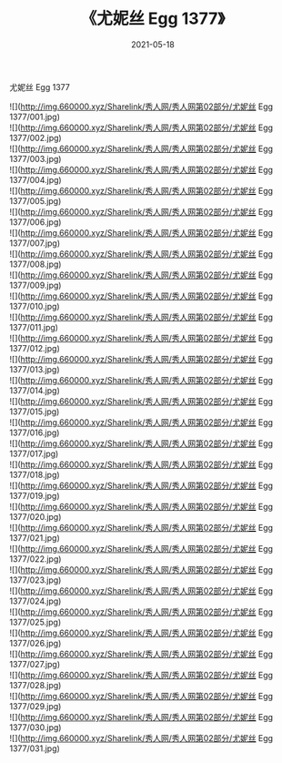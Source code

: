 ﻿---
layout: post
title:  《尤妮丝 Egg 1377》
date:   2021-05-18
img: http://img.660000.xyz/Sharelink/秀人网/秀人网第02部分/尤妮丝 Egg 1377/000.jpg
categories: [美女, 清纯, 唯美]
---

尤妮丝 Egg 1377

  ![](http://img.660000.xyz/Sharelink/秀人网/秀人网第02部分/尤妮丝 Egg 1377/001.jpg) <br> ![](http://img.660000.xyz/Sharelink/秀人网/秀人网第02部分/尤妮丝 Egg 1377/002.jpg) <br> ![](http://img.660000.xyz/Sharelink/秀人网/秀人网第02部分/尤妮丝 Egg 1377/003.jpg) <br> ![](http://img.660000.xyz/Sharelink/秀人网/秀人网第02部分/尤妮丝 Egg 1377/004.jpg) <br> ![](http://img.660000.xyz/Sharelink/秀人网/秀人网第02部分/尤妮丝 Egg 1377/005.jpg) <br> ![](http://img.660000.xyz/Sharelink/秀人网/秀人网第02部分/尤妮丝 Egg 1377/006.jpg) <br> ![](http://img.660000.xyz/Sharelink/秀人网/秀人网第02部分/尤妮丝 Egg 1377/007.jpg) <br> ![](http://img.660000.xyz/Sharelink/秀人网/秀人网第02部分/尤妮丝 Egg 1377/008.jpg) <br> ![](http://img.660000.xyz/Sharelink/秀人网/秀人网第02部分/尤妮丝 Egg 1377/009.jpg) <br> ![](http://img.660000.xyz/Sharelink/秀人网/秀人网第02部分/尤妮丝 Egg 1377/010.jpg) <br> ![](http://img.660000.xyz/Sharelink/秀人网/秀人网第02部分/尤妮丝 Egg 1377/011.jpg) <br> ![](http://img.660000.xyz/Sharelink/秀人网/秀人网第02部分/尤妮丝 Egg 1377/012.jpg) <br> ![](http://img.660000.xyz/Sharelink/秀人网/秀人网第02部分/尤妮丝 Egg 1377/013.jpg) <br> ![](http://img.660000.xyz/Sharelink/秀人网/秀人网第02部分/尤妮丝 Egg 1377/014.jpg) <br> ![](http://img.660000.xyz/Sharelink/秀人网/秀人网第02部分/尤妮丝 Egg 1377/015.jpg) <br> ![](http://img.660000.xyz/Sharelink/秀人网/秀人网第02部分/尤妮丝 Egg 1377/016.jpg) <br> ![](http://img.660000.xyz/Sharelink/秀人网/秀人网第02部分/尤妮丝 Egg 1377/017.jpg) <br> ![](http://img.660000.xyz/Sharelink/秀人网/秀人网第02部分/尤妮丝 Egg 1377/018.jpg) <br> ![](http://img.660000.xyz/Sharelink/秀人网/秀人网第02部分/尤妮丝 Egg 1377/019.jpg) <br> ![](http://img.660000.xyz/Sharelink/秀人网/秀人网第02部分/尤妮丝 Egg 1377/020.jpg) <br> ![](http://img.660000.xyz/Sharelink/秀人网/秀人网第02部分/尤妮丝 Egg 1377/021.jpg) <br> ![](http://img.660000.xyz/Sharelink/秀人网/秀人网第02部分/尤妮丝 Egg 1377/022.jpg) <br> ![](http://img.660000.xyz/Sharelink/秀人网/秀人网第02部分/尤妮丝 Egg 1377/023.jpg) <br> ![](http://img.660000.xyz/Sharelink/秀人网/秀人网第02部分/尤妮丝 Egg 1377/024.jpg) <br> ![](http://img.660000.xyz/Sharelink/秀人网/秀人网第02部分/尤妮丝 Egg 1377/025.jpg) <br> ![](http://img.660000.xyz/Sharelink/秀人网/秀人网第02部分/尤妮丝 Egg 1377/026.jpg) <br> ![](http://img.660000.xyz/Sharelink/秀人网/秀人网第02部分/尤妮丝 Egg 1377/027.jpg) <br> ![](http://img.660000.xyz/Sharelink/秀人网/秀人网第02部分/尤妮丝 Egg 1377/028.jpg) <br> ![](http://img.660000.xyz/Sharelink/秀人网/秀人网第02部分/尤妮丝 Egg 1377/029.jpg) <br> ![](http://img.660000.xyz/Sharelink/秀人网/秀人网第02部分/尤妮丝 Egg 1377/030.jpg) <br> ![](http://img.660000.xyz/Sharelink/秀人网/秀人网第02部分/尤妮丝 Egg 1377/031.jpg) <br>